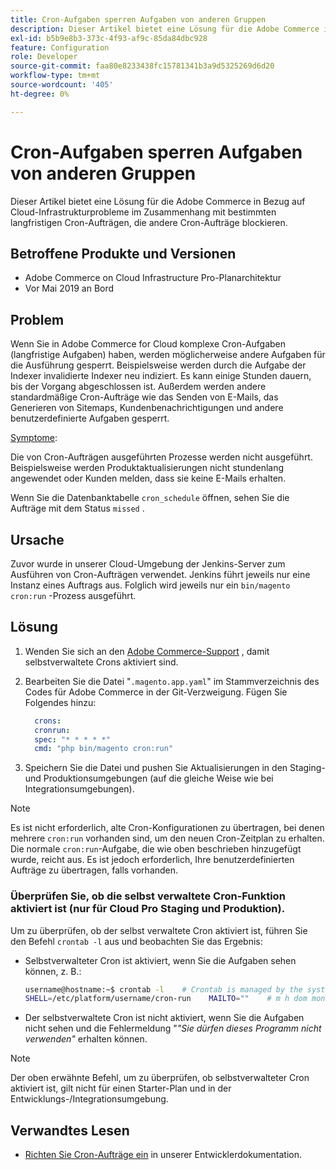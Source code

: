 ```yaml
---
title: Cron-Aufgaben sperren Aufgaben von anderen Gruppen
description: Dieser Artikel bietet eine Lösung für die Adobe Commerce in Bezug auf Cloud-Infrastrukturprobleme im Zusammenhang mit bestimmten langfristigen Cron-Aufträgen, die andere Cron-Aufträge blockieren.
exl-id: b5b9e8b3-373c-4f93-af9c-85da84dbc928
feature: Configuration
role: Developer
source-git-commit: faa80e8233438fc15781341b3a9d5325269d6d20
workflow-type: tm+mt
source-wordcount: '405'
ht-degree: 0%

---
```


# Cron-Aufgaben sperren Aufgaben von anderen Gruppen

Dieser Artikel bietet eine Lösung für die Adobe Commerce in Bezug auf Cloud-Infrastrukturprobleme im Zusammenhang mit bestimmten langfristigen Cron-Aufträgen, die andere Cron-Aufträge blockieren.

## Betroffene Produkte und Versionen

* Adobe Commerce on Cloud Infrastructure Pro-Planarchitektur
* Vor Mai 2019 an Bord

## Problem

Wenn Sie in Adobe Commerce for Cloud komplexe Cron-Aufgaben (langfristige Aufgaben) haben, werden möglicherweise andere Aufgaben für die Ausführung gesperrt. Beispielsweise werden durch die Aufgabe der Indexer invalidierte Indexer neu indiziert. Es kann einige Stunden dauern, bis der Vorgang abgeschlossen ist. Außerdem werden andere standardmäßige Cron-Aufträge wie das Senden von E-Mails, das Generieren von Sitemaps, Kundenbenachrichtigungen und andere benutzerdefinierte Aufgaben gesperrt.

<u>Symptome</u>:

Die von Cron-Aufträgen ausgeführten Prozesse werden nicht ausgeführt. Beispielsweise werden Produktaktualisierungen nicht stundenlang angewendet oder Kunden melden, dass sie keine E-Mails erhalten.

Wenn Sie die Datenbanktabelle `cron_schedule` öffnen, sehen Sie die Aufträge mit dem Status `missed` .

## Ursache

Zuvor wurde in unserer Cloud-Umgebung der Jenkins-Server zum Ausführen von Cron-Aufträgen verwendet. Jenkins führt jeweils nur eine Instanz eines Auftrags aus. Folglich wird jeweils nur ein `bin/magento cron:run` -Prozess ausgeführt.

## Lösung

1. Wenden Sie sich an den [Adobe Commerce-Support](/help/help-center-guide/help-center/magento-help-center-user-guide.md#submit-ticket) , damit selbstverwaltete Crons aktiviert sind.
1. Bearbeiten Sie die Datei &quot;`.magento.app.yaml`&quot; im Stammverzeichnis des Codes für Adobe Commerce in der Git-Verzweigung. Fügen Sie Folgendes hinzu:

   ```yaml
     crons:
     cronrun:
     spec: "* * * * *"
     cmd: "php bin/magento cron:run"
   ```

1. Speichern Sie die Datei und pushen Sie Aktualisierungen in den Staging- und Produktionsumgebungen (auf die gleiche Weise wie bei Integrationsumgebungen).

>[!NOTE]
>
>Es ist nicht erforderlich, alte Cron-Konfigurationen zu übertragen, bei denen mehrere `cron:run` vorhanden sind, um den neuen Cron-Zeitplan zu erhalten. Die normale `cron:run`-Aufgabe, die wie oben beschrieben hinzugefügt wurde, reicht aus. Es ist jedoch erforderlich, Ihre benutzerdefinierten Aufträge zu übertragen, falls vorhanden.

### Überprüfen Sie, ob die selbst verwaltete Cron-Funktion aktiviert ist (nur für Cloud Pro Staging und Produktion).

Um zu überprüfen, ob der selbst verwaltete Cron aktiviert ist, führen Sie den Befehl `crontab -l` aus und beobachten Sie das Ergebnis:

* Selbstverwalteter Cron ist aktiviert, wenn Sie die Aufgaben sehen können, z. B.:

  ```bash
  username@hostname:~$ crontab -l    # Crontab is managed by the system, attempts to edit it directly will fail.
  SHELL=/etc/platform/username/cron-run    MAILTO=""    # m h dom mon dow job_name    * * * * * cronrun
  ```

* Der selbstverwaltete Cron ist nicht aktiviert, wenn Sie die Aufgaben nicht sehen und die Fehlermeldung &quot;*&quot;Sie dürfen dieses Programm nicht verwenden&quot;* erhalten können.

>[!NOTE]
>
>Der oben erwähnte Befehl, um zu überprüfen, ob selbstverwalteter Cron aktiviert ist, gilt nicht für einen Starter-Plan und in der Entwicklungs-/Integrationsumgebung.

## Verwandtes Lesen

* [Richten Sie Cron-Aufträge ein](https://experienceleague.adobe.com/en/docs/commerce-operations/configuration-guide/cli/configure-cron-jobs) in unserer Entwicklerdokumentation.
